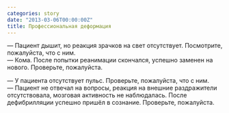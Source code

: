```yaml
---
categories: story
date: "2013-03-06T00:00:00Z"
title: Профессиональная деформация
---
```


— Пациент дышит, но реакция зрачков на свет отсутствует. Посмотрите, пожалуйста, что с ним.  
— Кома. После попытки реанимации скончался, успешно заменен на нового. Проверьте, пожалуйста.


— У пациента отсутствует пульс. Проверьте, пожалуйста, что с ним.  
— Пациент не отвечал на вопросы, реакция на внешние раздражители отсутствовала, мозговая активность не наблюдалась. После дефибрилляции успешно пришёл в сознание. Проверьте, пожалуйста.

<!--more-->